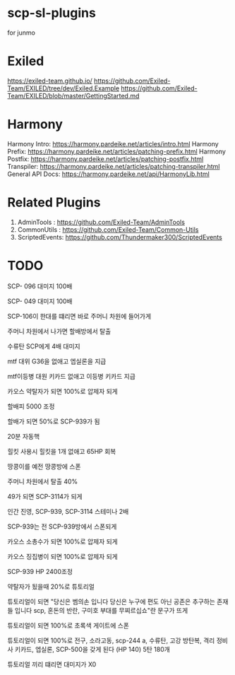 # scp-sl-plugins

for junmo

# Exiled

https://exiled-team.github.io/
https://github.com/Exiled-Team/EXILED/tree/dev/Exiled.Example
https://github.com/Exiled-Team/EXILED/blob/master/GettingStarted.md

# Harmony

Harmony Intro: https://harmony.pardeike.net/articles/intro.html
Harmony Prefix: https://harmony.pardeike.net/articles/patching-prefix.html
Harmony Postfix: https://harmony.pardeike.net/articles/patching-postfix.html
Transpiler: https://harmony.pardeike.net/articles/patching-transpiler.html
General API Docs: https://harmony.pardeike.net/api/HarmonyLib.html

# Related Plugins

1. AdminTools : https://github.com/Exiled-Team/AdminTools
2. CommonUtils : https://github.com/Exiled-Team/Common-Utils
3. ScriptedEvents: https://github.com/Thundermaker300/ScriptedEvents

# TODO

SCP- 096 대미지 100배

SCP- 049 대미지 100배

SCP-106이 한대를 떄리면 바로 주머니 차원에 들어가게

주머니 차원에서 나가면 할배방에서 탈출

수류탄 SCP에게 4배 대미지

mtf 대위 G36을 없애고 엡실론을 지급

mtf이등병 대원 키카드 없애고 이등병 키카드 지급

카오스 약탈자가 되면 100%로 압제자 되게

할배피 5000 조정

할배가 되면 50%로 SCP-939가 됨

20분 자동핵

힐킷 사용시 힐킷을 1개 없애고 65HP 회복

땅콩이를 예전 땅콩방에 스폰

주머니 차원에서 탈출 40%

49가 되면 SCP-3114가 되게

인간 진영, SCP-939, SCP-3114 스테미나 2배

SCP-939는 전 SCP-939방에서 스폰되게

카오스 소총수가 되면 100%로 압제자 되게

카오스 징집병이 되면 100%로 압제자 되게

SCP-939 HP 2400조정

약탈자가 됬을때 20%로 튜토리얼

튜토리얼이 되면 "당신은 벰의손 입니다 당신은 누구에 편도 아닌 공존은 추구하는 존재들 입니다 scp, 혼돈의 반란, 구미호 부대를 무찌르십쇼"란 문구가 뜨게

튜토리얼이 되면 100%로 초록색 게이트에 스폰

튜토리얼이 되면 100%로 전구, 소라고동, scp-244 a, 수류탄, 고강 방탄복, 격리 정비사 키카드, 엡실론, SCP-500을 갖게 된다 (HP 140) 5탄 180개

튜토리얼 끼리 떄리면 대미지가 X0
